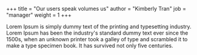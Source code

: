 +++
title = "Our users speak volumes us"
author = "Kimberly Tran"
job = "manager"
weight = 1
+++

Lorem Ipsum is simply dummy text of the printing and typesetting industry. Lorem Ipsum has been the industry's standard dummy text ever since the 1500s, when an unknown printer took a galley of type and scrambled it to make a type specimen book. It has survived not only five centuries.
